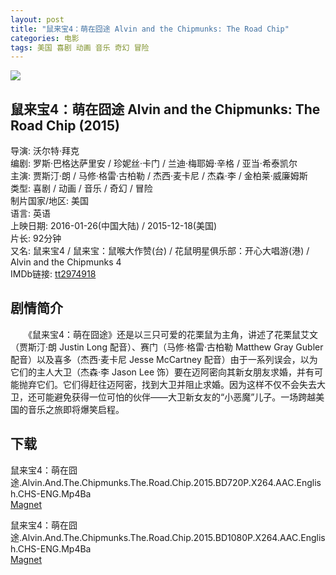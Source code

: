 ```yaml
---
layout: post
title: "鼠来宝4：萌在囧途 Alvin and the Chipmunks: The Road Chip"
categories: 电影
tags: 美国 喜剧 动画 音乐 奇幻 冒险
---
```


[![](http://i3.piimg.com/382a385ef5201d5ft.jpg)](http://i3.piimg.com/382a385ef5201d5f.jpg)

## 鼠来宝4：萌在囧途 Alvin and the Chipmunks: The Road Chip (2015)
导演: 沃尔特·拜克  
编剧: 罗斯·巴格达萨里安 / 珍妮丝·卡门 / 兰迪·梅耶姆·辛格 / 亚当·希泰凯尔  
主演: 贾斯汀·朗 / 马修·格雷·古柏勒 / 杰西·麦卡尼 / 杰森·李 / 金柏莱·威廉姆斯  
类型: 喜剧 / 动画 / 音乐 / 奇幻 / 冒险  
制片国家/地区: 美国  
语言: 英语  
上映日期: 2016-01-26(中国大陆) / 2015-12-18(美国)  
片长: 92分钟  
又名: 鼠来宝4 / 鼠来宝：鼠喉大作赞(台) / 花鼠明星俱乐部：开心大唱游(港) / Alvin and the Chipmunks 4  
IMDb链接: [tt2974918](http://www.imdb.com/title/tt2974918)

## 剧情简介
　　《鼠来宝4：萌在囧途》还是以三只可爱的花栗鼠为主角，讲述了花栗鼠艾文（贾斯汀·朗 Justin Long 配音）、赛门（马修·格雷·古柏勒 Matthew Gray Gubler 配音）以及喜多（杰西·麦卡尼 Jesse McCartney 配音）由于一系列误会，以为它们的主人大卫（杰森·李 Jason Lee 饰）要在迈阿密向其新女朋友求婚，并有可能抛弃它们。它们得赶往迈阿密，找到大卫并阻止求婚。因为这样不仅不会失去大卫，还可能避免获得一位可怕的伙伴——大卫新女友的“小恶魔”儿子。一场跨越美国的音乐之旅即将爆笑启程。

## 下载
鼠来宝4：萌在囧途.Alvin.And.The.Chipmunks.The.Road.Chip.2015.BD720P.X264.AAC.English.CHS-ENG.Mp4Ba  
[Magnet](magnet:?xt=urn:btih:d031f1a0b15fd5a02db902a375f1ebe06ee4c4af&tr=http://bt.mp4ba.com:2710/announce)

鼠来宝4：萌在囧途.Alvin.And.The.Chipmunks.The.Road.Chip.2015.BD1080P.X264.AAC.English.CHS-ENG.Mp4Ba  
[Magnet](magnet:?xt=urn:btih:b9c4e9b5f4bea22f1f81e22ecad2586c56e3565c&tr=http://bt.mp4ba.com:2710/announce)
